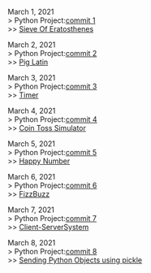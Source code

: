 March 1, 2021  
	> Python Project:[commit 1](https://github.com/NaYrA-IaR/PythonProjects/commit/b510a89c449efe0bf3e2e9708434b582f42caa86)  
		>> [Sieve Of Eratosthenes](https://github.com/NaYrA-IaR/PythonProjects/blob/main/Projects/SieveOfEratosthenes.py)

March 2, 2021  
	> Python Project:[commit 2](https://github.com/NaYrA-IaR/PythonProjects/commit/1ddc1386b4d76d197f3a10712b2d15e96425fe9f)  
		>> [Pig Latin](https://github.com/NaYrA-IaR/PythonProjects/blob/main/Projects/PigLatin.py)  
  

March 3, 2021  
	> Python Project:[commit 3](https://github.com/NaYrA-IaR/PythonProjects/commit/6c25a996ffcbf76ec36ac819727b160e7c62520c)  
		>> [Timer](https://github.com/NaYrA-IaR/PythonProjects/blob/16d4f27fedbad5e261cd2f1335476daeaa6aa87f/Projects/timer.py)  

March 4, 2021  
	> Python Project:[commit 4](https://github.com/NaYrA-IaR/PythonProjects/commit/3063594b743020b161760d43a58b8ef1eba2ab3c)  
		>> [Coin Toss Simulator](https://github.com/NaYrA-IaR/PythonProjects/blob/3063594b743020b161760d43a58b8ef1eba2ab3c/Projects/CoinTossSimulation.py)  

March 5, 2021  
	> Python Project:[commit 5](https://github.com/NaYrA-IaR/PythonProjects/commit/ad6dc69321fd08c63216f90e0c7a3c879d54d920)  
		>> [Happy Number](https://github.com/NaYrA-IaR/PythonProjects/blob/fff4a97f0a1853b34ec756ae53d1fb5d5ac35adc/Projects/HappyNumber.py) 

March 6, 2021  
	> Python Project:[commit 6](https://github.com/NaYrA-IaR/PythonProjects/commit/5ed50e8997867d8f89fe42fdb01221d2793752c7)  
		>> [FizzBuzz](https://github.com/NaYrA-IaR/PythonProjects/blob/f43435f654ed98fd1d6fcae998effa51a2ab42da/Projects/FizzBuzz.py)     

March 7, 2021  
	> Python Project:[commit 7](https://github.com/NaYrA-IaR/PythonProjects/commit/7ca4698b11b264238b3ef5c3ac0fae3d6600f06e)  
		>> [Client-ServerSystem](https://github.com/NaYrA-IaR/PythonProjects/tree/main/Projects/Client-ServerSystem)  

March 8, 2021  
	> Python Project:[commit 8](https://github.com/NaYrA-IaR/PythonProjects/commit/aa37a7aef07137b957f1e31779016a80386b8c70)  
		>> [Sending Python Objects using pickle](https://github.com/NaYrA-IaR/PythonProjects/tree/main/Projects/SendRecvObjectsPy)
